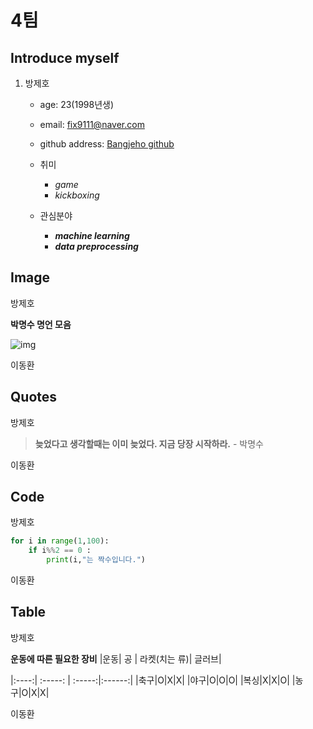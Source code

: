 # **4팀**   

## Introduce myself
1. 방제호
   - age: 23(1998년생)
   - email: fix9111@naver.com
   - github address: [Bangjeho github](https://www.github.com/Bangjeho "Bangjeho github address")
   - 취미
        - _game_
        - _kickboxing_

   - 관심분야
        - _**machine learning**_
        - _**data preprocessing**_

## Image
방제호

**박명수 명언 모음**

![img](https://i.redd.it/cgxzlnr68x841.jpg)

이동환

## Quotes
방제호

> **늦었다고 생각할때는 이미 늦었다. 지금 당장 시작하라.** - 박명수  

이동환


## Code
방제호

```python
for i in range(1,100):
	if i%%2 == 0 :
		print(i,"는 짝수입니다.")		
```  

이동환


## Table
방제호

**운동에 따른 필요한 장비**
|운동| 공 | 라켓(치는 류)| 글러브|

|:----:| :-----: | :-----:|:------:|
|축구|O|X|X|
|야구|O|O|O|
|복싱|X|X|O|
|농구|O|X|X|

이동환



